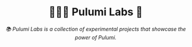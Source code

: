 <div align="center"> <h1> 👨🏻‍💻 Pulumi Labs 🔬 </h1> </div>

<div align="center"> <h6> 📚 Pulumi Labs is a collection of experimental projects that showcase the power of Pulumi. </h6> </div>